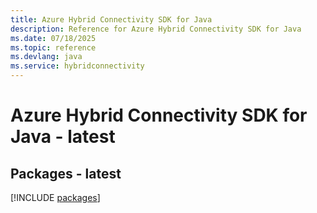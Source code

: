```yaml
---
title: Azure Hybrid Connectivity SDK for Java
description: Reference for Azure Hybrid Connectivity SDK for Java
ms.date: 07/18/2025
ms.topic: reference
ms.devlang: java
ms.service: hybridconnectivity
---
```

# Azure Hybrid Connectivity SDK for Java - latest
## Packages - latest
[!INCLUDE [packages](hybrid-connectivity-index.md)]